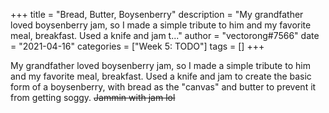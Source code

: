 +++
title = "Bread, Butter, Boysenberry"
description = "My grandfather loved boysenberry jam, so I made a simple tribute to him and my favorite meal, breakfast. Used a knife and jam t..."
author = "vectorong#7566"
date = "2021-04-16"
categories = ["Week 5: TODO"]
tags = []
+++

My grandfather loved boysenberry jam, so I made a simple tribute to him and my favorite meal, breakfast. Used a knife and jam to create the basic form of a boysenberry, with bread as the "canvas" and butter to prevent it from getting soggy. ~~Jammin with jam lol~~

